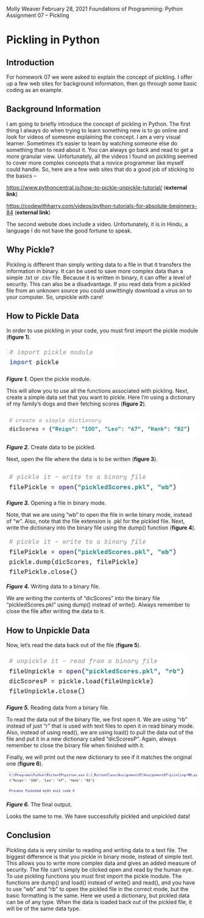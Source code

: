 Molly Weaver
February 28, 2021
Foundations of Programming: Python
Assignment 07 – Pickling


# Pickling in Python

## Introduction
For homework 07 we were asked to explain the concept of pickling.  I offer up a few web sites for background information, then go through some basic coding as an example.

## Background Information
I am going to briefly introduce the concept of pickling in Python.  The first thing I always do when trying to learn something new is to go online and look for videos of someone explaining the concept.  I am a very visual learner.  Sometimes it’s easier to learn by watching someone else do something than to read about it.  You can always go back and read to get a more granular view.  Unfortunately, all the videos I found on pickling seemed to cover more complex concepts that a novice programmer like myself could handle.  So, here are a few web sites that do a good job of sticking to the basics – 

https://www.pythoncentral.io/how-to-pickle-unpickle-tutorial/ (**external link**)

https://codewithharry.com/videos/python-tutorials-for-absolute-beginners-84 (**external link**)

The second website does include a video.  Unfortunately, it is in Hindu, a language I do not have the good fortune to speak.  

## Why Pickle?
Pickling is different than simply writing data to a file in that it transfers the information in binary.  It can be used to save more complex data than a simple .txt or .csv file.  Because it is written in binary, it can offer a level of security.  This can also be a disadvantage.  If you read data from a pickled file from an unknown source you could unwittingly download a virus on to your computer.  So, unpickle with care!

## How to Pickle Data
In order to use pickling in your code, you must first import the pickle module (**figure 1**).

![Open the pickle module.](/docs/P-figure-1.png "Open the pickle module.")

***Figure 1.***  Open the pickle module.


This will allow you to use all the functions associated with pickling.  Next, create a simple data set that you want to pickle.  Here I’m using a dictionary of my family’s dogs and their fetching scores (**figure 2**).

![Create data to be pickled.](/docs/P-figure-2.png "Create data to be pickled.")

***Figure 2.***  Create data to be pickled.


Next, open the file where the data is to be written (**figure 3**).

![Opening a file in binary mode.](/docs/P-figure-3.png "Opening a file in binary mode.")

***Figure 3.***  Opening a file in binary mode.


Note, that we are using “wb” to open the file in write binary mode, instead of “w”.  Also, note that the file extension is .pkl for the pickled file.  Next, write the dictionary into the binary file using the dump() function (**figure 4**).

![Writing data to a binary file.](/docs/P-figure-4.png "Writing data to a binary file.")

***Figure 4.***  Writing data to a binary file.


We are writing the contents of “dicScores” into the binary file “pickledScores.pkl” using dump() instead of write().  Always remember to close the file after writing the data to it.

## How to Unpickle Data

Now, let’s read the data back out of the file (**figure 5**).  

![Reading data from a binary file.](/docs/P-figure-5.png "Reading data from a binary file.") 

***Figure 5.***  Reading data from a binary file.


To read the data out of the binary file, we first open it.  We are using “rb” instead of just “r” that is used with text files to open it in read binary mode.  Also, instead of using read(), we are using load() to pull the data out of the file and put it in a new dictionary called “dicScoresP”.  Again, always remember to close the binary file when finished with it.

Finally, we will print out the new dictionary to see if it matches the original one (**figure 6**).

![The final output.](/docs/P-figure-6.png "The final output.")

***Figure 6.***  The final output.

Looks the same to me.  We have successfully pickled and unpickled data!

## Conclusion
Pickling data is very similar to reading and writing data to a text file.  The biggest difference is that you pickle in binary mode, instead of simple text.  This allows you to write more complex data and gives an added measure of security.  The file can’t simply be clicked open and read by the human eye.  To use pickling functions you must first import the pickle module.  The functions are dump() and load() instead of write() and read(), and you have to use “wb” and “rb” to open the pickled file in the correct mode, but the basic formatting is the same.  Here we used a dictionary, but pickled data can be of any type.  When the data is loaded back out of the pickled file, it will be of the same data type. 


